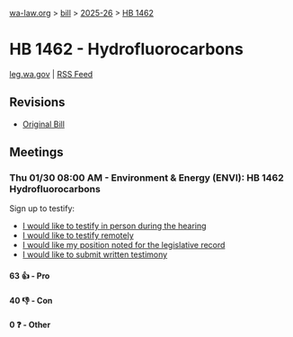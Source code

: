 [wa-law.org](/) > [bill](/bill/) > [2025-26](/bill/2025-26/) > [HB 1462](/bill/2025-26/hb/1462/)

# HB 1462 - Hydrofluorocarbons
[leg.wa.gov](https://app.leg.wa.gov/billsummary?BillNumber=1462&Year=2025&Initiative=false) | [RSS Feed](./rss.xml)

## Revisions
* [Original Bill](1/)

## Meetings
### Thu 01/30 08:00 AM - Environment & Energy (ENVI): HB 1462 Hydrofluorocarbons
Sign up to testify:
* [I would like to testify in person during the hearing](https://app.leg.wa.gov/csi/Testifier/Add?chamber=House&mId=32560&aId=162228&caId=25146&tId=1)
* [I would like to testify remotely](https://app.leg.wa.gov/csi/Testifier/Add?chamber=House&mId=32560&aId=162228&caId=25146&tId=2)
* [I would like my position noted for the legislative record](https://app.leg.wa.gov/csi/Testifier/Add?chamber=House&mId=32560&aId=162228&caId=25146&tId=3)
* [I would like to submit written testimony](https://app.leg.wa.gov/csi/Testifier/Add?chamber=House&mId=32560&aId=162228&caId=25146&tId=4)

#### 63 👍 - Pro

#### 40 👎 - Con

#### 0 ❓ - Other
